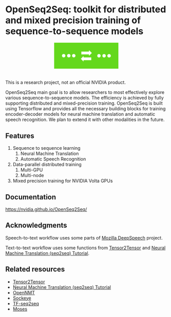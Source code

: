 # OpenSeq2Seq: toolkit for distributed and mixed precision training of sequence-to-sequence models
<div align="center">
  <img src="./docs/logo.png" alt="OpenSeq2Seq" width="200px">
  <br><br>
</div>

This is a research project, not an official NVIDIA product.

OpenSeq2Seq main goal is to allow researchers to most effectively
explore various
sequence-to-sequence models. The
efficiency is achieved by fully supporting
distributed and mixed-precision training.
OpenSeq2Seq is built using Tensorflow and provides all the necessary
building blocks for training encoder-decoder
models for neural machine translation
and automatic speech recognition.
We plan to extend it with other modalities
in the future.

## Features
1. Sequence to sequence learning
   1. Neural Machine Translation
   2. Automatic Speech Recognition
2. Data-parallel distributed training
   1. Multi-GPU
   2. Multi-node
3. Mixed precision training for NVIDIA Volta GPUs


## Documentation
https://nvidia.github.io/OpenSeq2Seq/

## Acknowledgments
Speech-to-text workflow uses some parts of [Mozilla DeepSpeech](https://github.com/Mozilla/DeepSpeech) project.

Text-to-text workflow uses some functions from [Tensor2Tensor](https://github.com/tensorflow/tensor2tensor) and [Neural Machine Translation (seq2seq) Tutorial](https://github.com/tensorflow/nmt).

## Related resources
* [Tensor2Tensor](https://github.com/tensorflow/tensor2tensor)
* [Neural Machine Translation (seq2seq) Tutorial](https://github.com/tensorflow/nmt)
* [OpenNMT](http://opennmt.net/)
* [Sockeye](https://github.com/awslabs/sockeye)
* [TF-seq2seq](https://github.com/google/seq2seq)
* [Moses](http://www.statmt.org/moses/)
